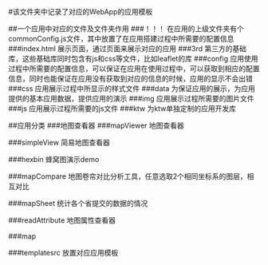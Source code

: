 #该文件夹中记录了对应的WebApp的应用模板

##一个应用中对应的文件及文件夹作用
###！！！
在应用的上级文件夹有个commonConfig.js文件，其中放置了在应用搭建过程中所需要的配置信息
###index.html
展示页面，通过页面来展示对应的应用
###3rd
第三方的基础库，这些基础库同时包含有js和css等文件，比如leaflet的库
###config
应用使用过程中所需要的配置信息，可以保证在应用在使用过程中，可以获取到相应的配置信息，同时也能保证在应用没有获取到对应的信息的时候，应用的显示不会出错
###css
应用展示过程中所显示的样式文件
###data
为保证应用的展示，为应用提供的基本应用数据，提供应用的演示
###img
应用展示过程所需要的图片文件
###js
应用展示过程所需要的js文件
###ktw
为ktw单独定制的应用开发库

##应用分类
###地图查看器
###mapViewer
地图查看器

###simpleView
简易地图查看器

###hexbin
蜂窝图演示demo

###mapCompare
地图卷帘对比分析工具，任意选取2个相同坐标系的图层，相互对比

###mapSheet
统计各个省提交的数据的情况

###readAttribute
地图属性查看器

###map

###templatesrc
放置对应应用模板


